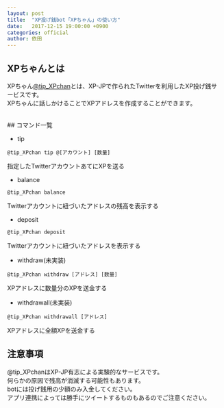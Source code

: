 ```yaml
---
layout: post
title:  "XP投げ銭bot「XPちゃん」の使い方"
date:   2017-12-15 19:00:00 +0900
categories: official
author: 依田
---
```

## XPちゃんとは
XPちゃん[@tip_XPchan](https://twitter.com/tip_XPchan)とは、XP-JPで作られたTwitterを利用したXP投げ銭サービスです。  
XPちゃんに話しかけることでXPアドレスを作成することができます。  


<br>
## コマンド一覧

- tip
```
@tip_XPchan tip @[アカウント] [数量]
```
指定したTwitterアカウントあてにXPを送る

- balance
```
@tip_XPchan balance
```
Twitterアカウントに紐づいたアドレスの残高を表示する

- deposit
```
@tip_XPchan deposit
```
Twitterアカウントに紐づいたアドレスを表示する

- withdraw(未実装)
```
@tip_XPchan withdraw [アドレス] [数量]
```
XPアドレスに数量分のXPを送金する

- withdrawall(未実装)
```
@tip_XPchan withdrawall [アドレス]
```
XPアドレスに全額XPを送金する  

## 注意事項
@tip_XPchanはXP-JP有志による実験的なサービスです。  
何らかの原因で残高が消滅する可能性もあります。  
botには投げ銭用の少額のみ入金してください。  
アプリ連携によっては勝手にツイートするものもあるのでご注意ください。  
